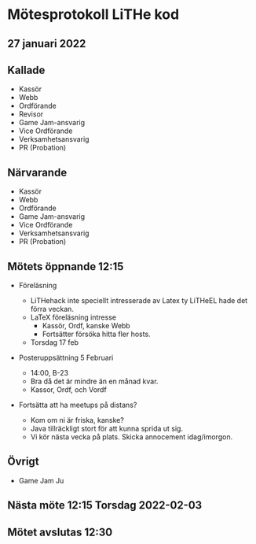 # Mötesprotokoll LiTHe kod

## 27 januari 2022

## Kallade

- Kassör
- Webb
- Ordförande
- Revisor
- Game Jam-ansvarig
- Vice Ordförande
- Verksamhetsansvarig
- PR (Probation)

## Närvarande

- Kassör
- Webb
- Ordförande
- Game Jam-ansvarig
- Vice Ordförande
- Verksamhetsansvarig
- PR (Probation)

## Mötets öppnande 12:15

- Föreläsning
  - LiTHehack inte speciellt intresserade av Latex ty LiTHeEL hade det förra veckan.
  - LaTeX föreläsning intresse
    - Kassör, Ordf, kanske Webb
    - Fortsätter försöka hitta fler hosts.
  - Torsdag 17 feb

- Posteruppsättning 5 Februari
  - 14:00, B-23
  - Bra då det är mindre än en månad kvar.
  - Kassor, Ordf, och Vordf

- Fortsätta att ha meetups på distans?
  - Kom om ni är friska, kanske?
  - Java tillräckligt stort för att kunna sprida ut sig.
  - Vi kör nästa vecka på plats. Skicka annocement idag/imorgon.

## Övrigt

- Game Jam Ju

## Nästa möte 12:15 Torsdag 2022-02-03

## Mötet avslutas 12:30
